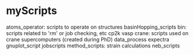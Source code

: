 # myScripts

atoms_operator: scripts to operate on structures
basinHopping_scripts
bin: scripts related to 'rm' or job checking, etc
cp2k
vasp
crane: scripts used on crane supercomputers (created during PhD)
data_process
expectra
gnuplot_script
jobscripts
method_scripts: strain calculations
neb_scripts
